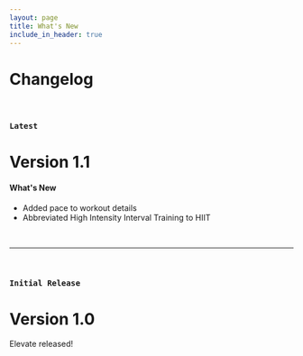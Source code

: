 ```yaml
---
layout: page
title: What's New
include_in_header: true
---
```


# Changelog

<br>

### `Latest`
# **Version 1.1**

#### What's New
- Added pace to workout details
- Abbreviated High Intensity Interval Training to HIIT

<br>

________
<br>

### `Initial Release`

# **Version 1.0**

Elevate released!

<br>